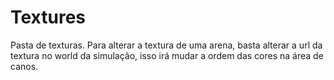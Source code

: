 # Textures
Pasta de texturas. Para alterar a textura de uma arena, basta alterar a url da textura no world da simulação, isso irá mudar a ordem das cores na área de canos.
